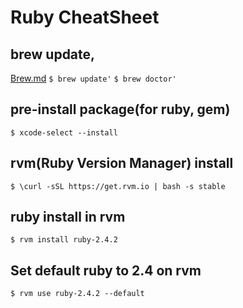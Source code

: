 # Ruby CheatSheet

## brew update,  
[Brew.md](https://github.com/liante0904/CheetSheetRepo/blob/master/Brew.md)
`$ brew update'`
`$ brew doctor'`

## pre-install package(for ruby, gem)
`$ xcode-select --install`   

## rvm(Ruby Version Manager) install
`$ \curl -sSL https://get.rvm.io | bash -s stable`

## ruby install in rvm
`$ rvm install ruby-2.4.2`

## Set default ruby to 2.4 on rvm
`$ rvm use ruby-2.4.2 --default`
